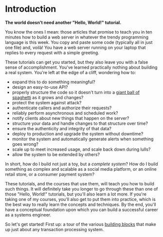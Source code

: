 # Introduction

**The world doesn't need another "Hello, World!" tutorial.**

You know the ones I mean: those articles that promise to teach you in ten minutes how to build a web server in whatever the trendy programming language is this week. You copy and paste some code (typically all in just one file) and, voilà! You have a web server running on your laptop that replies to every request with a simple greeting.

These tutorials can get you started, but they also leave you with a false sense of accomplishment. You've learned practically nothing about building a real system. You're left at the edge of a cliff, wondering how to:

- expand this to do something meaningful?
- design an easy-to-use API?
- properly structure the code so it doesn't turn into a [giant ball of spaghetti](https://en.wikipedia.org/wiki/Spaghetti_code) as it grows and changes?
- protect the system against attack?
- authenticate callers and authorize their requests?
- reliably perform asynchronous and scheduled work?
- notify clients about new things that happen on the server?
- structure your data and handle changes to that structure over time?
- ensure the authenticity and integrity of that data?
- deploy to production and upgrade the system without downtime?
- monitor the system and automatically generate alerts when something goes wrong?
- scale up to meet increased usage, and scale back down during lulls?
- allow the system to be extended by others?

In short, how do I build not just a toy, but a _complete system_? How do I build something as complex and scalable as a social media platform, or an online retail store, or a consumer payment system?

These tutorials, and the courses that use them, will teach you how to build such things. It will definitely take you longer to go through these than one of those "Hello, World!" tutorials, but you'll also learn a lot more. If you're taking one of my courses, you'll also get to put them into practice, which is the best way to really learn the concepts and techniques. By the end, you'll have a conceptual foundation upon which you can build a successful career as a systems engineer.

So let's get started! First up: a tour of the various [building blocks](building-blocks.md) that make up just about any transaction processing system.